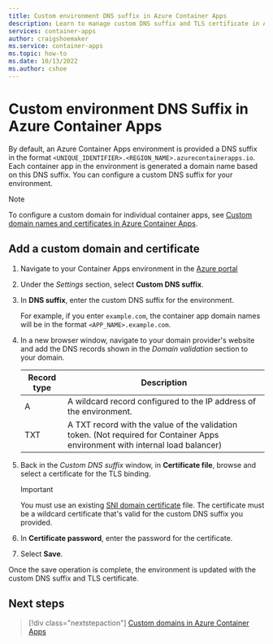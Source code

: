 ```yaml
---
title: Custom environment DNS suffix in Azure Container Apps
description: Learn to manage custom DNS suffix and TLS certificate in Azure Container Apps environments
services: container-apps
author: craigshoemaker
ms.service: container-apps
ms.topic: how-to
ms.date: 10/13/2022
ms.author: cshoe
---
```


# Custom environment DNS Suffix in Azure Container Apps

By default, an Azure Container Apps environment is provided a DNS suffix in the format `<UNIQUE_IDENTIFIER>.<REGION_NAME>.azurecontainerapps.io`. Each container app in the environment is generated a domain name based on this DNS suffix. You can configure a custom DNS suffix for your environment.

> [!NOTE]
> To configure a custom domain for individual container apps, see [Custom domain names and certificates in Azure Container Apps](custom-domains-certificates.md).

## Add a custom domain and certificate

1. Navigate to your Container Apps environment in the [Azure portal](https://portal.azure.com)

1. Under the *Settings* section, select **Custom DNS suffix**.

1. In **DNS suffix**, enter the custom DNS suffix for the environment.

    For example, if you enter `example.com`, the container app domain names will be in the format `<APP_NAME>.example.com`.

1. In a new browser window, navigate to your domain provider's website and add the DNS records shown in the *Domain validation* section to your domain.

    | Record type | Description |
    | -- | -- |
    | A | A wildcard record configured to the IP address of the environment. |
    | TXT | A TXT record with the value of the validation token. (Not required for Container Apps environment with internal load balancer) |

1. Back in the *Custom DNS suffix* window, in **Certificate file**, browse and select a certificate for the TLS binding.

    > [!IMPORTANT]
    > You must use an existing [SNI domain certificate](https://wikipedia.org/wiki/Server_Name_Indication) file. The certificate must be a wildcard certificate that's valid for the custom DNS suffix you provided.

1. In **Certificate password**, enter the password for the certificate.

1. Select **Save**.

Once the save operation is complete, the environment is updated with the custom DNS suffix and TLS certificate.

## Next steps

> [!div class="nextstepaction"]
> [Custom domains in Azure Container Apps](custom-domains-certificates.md)
